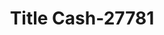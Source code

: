 ---
f_zip-code: 59711
f_state-code: MT
title: Title Cash-27781
f_phone: 406-563-9821
f_city-only: Anaconda
f_address: 1020 E Commercial Ave Anaconda
f_location-unique-id: '27781'
slug: title-cash-27781
updated-on: '2024-05-30T13:46:58.046Z'
created-on: '2024-05-30T13:36:59.803Z'
published-on: '2024-05-30T13:54:32.469Z'
f_city-state: cms/city/anaconda-mt.md
f_company: cms/company/title-cash.md
f_state: cms/state/montana.md
layout: '[payday-loan].html'
tags: payday-loan
---